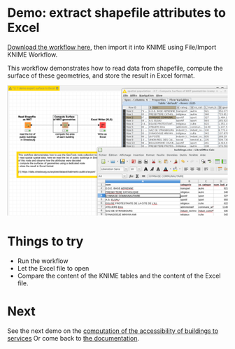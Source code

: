 # Demo: extract shapefile attributes to Excel

[Download the workflow here](7_demo_export_surface_to_Excel.knwf), then import it into KNIME using File/Import KNIME Workflow. 

This workflow demonstrates how to read data from shapefile, compute the surface of these geometries,
and store the result in Excel format.

![Capture](capture.png)


# Things to try

* Run the workflow
* Let the Excel file to open
* Compare the content of the KNIME tables and the content of the Excel file.

# Next

See the next demo on the [computation of the accessibility of buildings to services](pages/9_demo_accessibility_zones/index.md)
Or come back to [the documentation](../../).
